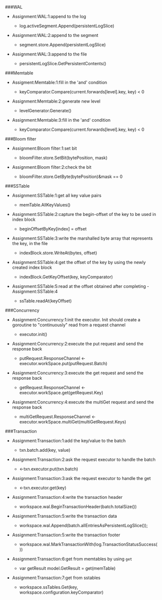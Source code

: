 ###WAL

- Assignment:WAL:1:append to the log
  - log.activeSegment.Append(persistentLogSlice)

- Assignment:WAL:2:append to the segment
  - segment.store.Append(persistentLogSlice)

- Assignment:WAL:3:append to the file
  - persistentLogSlice.GetPersistentContents()


###Memtable
- Assigment:Memtable:1:fill in the 'and' condition
  - keyComparator.Compare(current.forwards[level].key, key) < 0

- Assignment:Memtable:2:generate new level
  - levelGenerator.Generate()

- Assignment:Memtable:3:fill in the 'and' condition
  - keyComparator.Compare(current.forwards[level].key, key) < 0 

###Bloom filter
- Assignment:Bloom filter:1:set bit
  - bloomFilter.store.SetBit(bytePosition, mask)

- Assignment:Bloom filter:2:check the bit
  - bloomFilter.store.GetByte(bytePosition)&mask == 0

###SSTable
- Assignment:SSTable:1:get all key value pairs
  - memTable.AllKeyValues()

- Assignment:SSTable:2:capture the begin-offset of the key to be used in index block
    - beginOffsetByKey[index] = offset

- Assignment:SSTable:3:write the marshalled byte array that represents the key, in the file
    - indexBlock.store.WriteAt(bytes, offset)

- Assignment:SSTable:4:get the offset of the key by using the newly created index block
    - indexBlock.GetKeyOffset(key, keyComparator)

- Assignment:SSTable:5:read at the offset obtained after completing - Assignment:SSTable:4
    - ssTable.readAt(keyOffset)

###Concurrency
- Assignment:Concurrency:1:init the executor. Init should create a goroutine to "continuously" read from a request channel
    - executor.init()

- Assignment:Concurrency:2:execute the put request and send the response back
    - putRequest.ResponseChannel <- executor.workSpace.put(putRequest.Batch)

- Assignment:Concurrency:3:execute the get request and send the response back
    - getRequest.ResponseChannel <- executor.workSpace.get(getRequest.Key)

- Assignment:Concurrency:4:execute the multiGet request and send the response back
    - multiGetRequest.ResponseChannel <- executor.workSpace.multiGet(multiGetRequest.Keys)

###Transaction
- Assignment:Transaction:1:add the key/value to the batch
    - txn.batch.add(key, value)

- Assignment:Transaction:2:ask the request executor to handle the batch
    - <-txn.executor.put(txn.batch)

- Assignment:Transaction:3:ask the request executor to handle the get
    - <-txn.executor.get(key)

- Assignment:Transaction:4:write the transaction header
    - workspace.wal.BeginTransactionHeader(batch.totalSize())

- Assignment:Transaction:5:write the transaction data
    - workspace.wal.Append(batch.allEntriesAsPersistentLogSlice());

- Assignment:Transaction:5:write the transaction footer
    - workspace.wal.MarkTransactionWith(log.TransactionStatusSuccess())

- Assignment:Transaction:6:get from memtables by using `get`
  - var getResult model.GetResult = get(memTable)

- Assignment:Transaction:7:get from sstables
  - workspace.ssTables.Get(key, workspace.configuration.keyComparator)